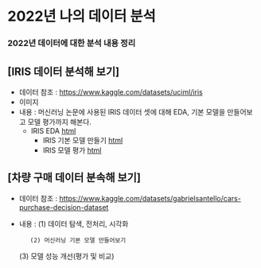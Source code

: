 # 2022년 나의 데이터 분석
### 2022년 데이터에 대한 분석 내용 정리


## [IRIS 데이터 분석해 보기]
  * 데이터 참조 : https://www.kaggle.com/datasets/uciml/iris
  * 이미지 
  * 내용 : 머신러닝 논문에 사용된 IRIS 데이터 셋에 대해 EDA, 기본 모델을 만들어보고 모델 평가까지 해본다.
    * IRIS EDA [html](https://jin20000.github.io/MyDataAnalysis/IRIS_BASIC01.html)
	  * IRIS 기본 모델 만들기 [html]()
	  * IRIS 모델 평가 [html]()

## [차량 구매 데이터 분속해 보기]
 * 데이터 참조 : https://www.kaggle.com/datasets/gabrielsantello/cars-purchase-decision-dataset
 * 내용 : (1) 데이터 탐색, 전처리, 시각화
 
          (2) 머신러닝 기본 모델 만들어보기
	  
	  (3) 모델 성능 개선(평가 및 비교)
